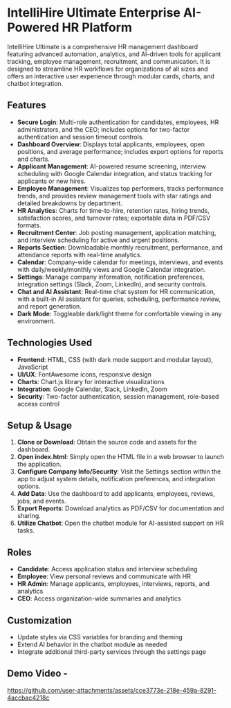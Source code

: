 
# IntelliHire Ultimate Enterprise AI-Powered HR Platform

IntelliHire Ultimate is a comprehensive HR management dashboard featuring advanced automation, analytics, and AI-driven tools for applicant tracking, employee management, recruitment, and communication. It is designed to streamline HR workflows for organizations of all sizes and offers an interactive user experience through modular cards, charts, and chatbot integration.

## Features

- **Secure Login**: Multi-role authentication for candidates, employees, HR administrators, and the CEO; includes options for two-factor authentication and session timeout controls.
- **Dashboard Overview**: Displays total applicants, employees, open positions, and average performance; includes export options for reports and charts.
- **Applicant Management**: AI-powered resume screening, interview scheduling with Google Calendar integration, and status tracking for applicants or new hires.
- **Employee Management**: Visualizes top performers, tracks performance trends, and provides review management tools with star ratings and detailed breakdowns by department.
- **HR Analytics**: Charts for time-to-hire, retention rates, hiring trends, satisfaction scores, and turnover rates; exportable data in PDF/CSV formats.
- **Recruitment Center**: Job posting management, application matching, and interview scheduling for active and urgent positions.
- **Reports Section**: Downloadable monthly recruitment, performance, and attendance reports with real-time analytics.
- **Calendar**: Company-wide calendar for meetings, interviews, and events with daily/weekly/monthly views and Google Calendar integration.
- **Settings**: Manage company information, notification preferences, integration settings (Slack, Zoom, LinkedIn), and security controls.
- **Chat and AI Assistant**: Real-time chat system for HR communication, with a built-in AI assistant for queries, scheduling, performance review, and report generation.
- **Dark Mode**: Toggleable dark/light theme for comfortable viewing in any environment.

## Technologies Used

- **Frontend**: HTML, CSS (with dark mode support and modular layout), JavaScript
- **UI/UX**: FontAwesome icons, responsive design
- **Charts**: Chart.js library for interactive visualizations
- **Integration**: Google Calendar, Slack, LinkedIn, Zoom
- **Security**: Two-factor authentication, session management, role-based access control

## Setup & Usage

1. **Clone or Download**: Obtain the source code and assets for the dashboard.
2. **Open index.html**: Simply open the HTML file in a web browser to launch the application.
3. **Configure Company Info/Security**: Visit the Settings section within the app to adjust system details, notification preferences, and integration options.
4. **Add Data**: Use the dashboard to add applicants, employees, reviews, jobs, and events.
5. **Export Reports**: Download analytics as PDF/CSV for documentation and sharing.
6. **Utilize Chatbot**: Open the chatbot module for AI-assisted support on HR tasks.

## Roles

- **Candidate**: Access application status and interview scheduling
- **Employee**: View personal reviews and communicate with HR
- **HR Admin**: Manage applicants, employees, interviews, reports, and analytics
- **CEO**: Access organization-wide summaries and analytics

## Customization

- Update styles via CSS variables for branding and theming
- Extend AI behavior in the chatbot module as needed
- Integrate additional third-party services through the settings page

## Demo Video  -

https://github.com/user-attachments/assets/cce3773e-218e-459a-8291-4accbac4218c

